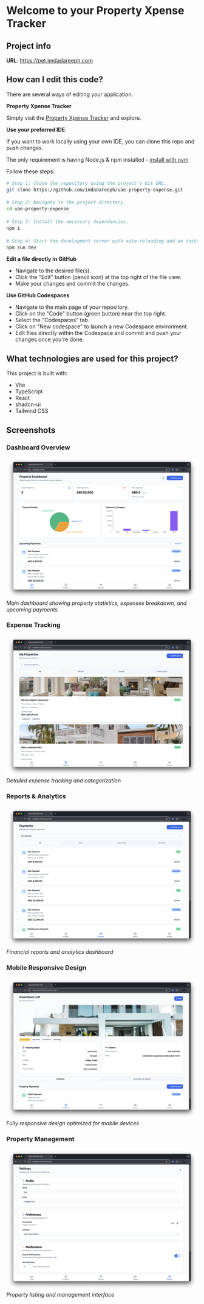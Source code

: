 # Welcome to your Property Xpense Tracker

## Project info

**URL**: https://pet.imdadareeph.com

## How can I edit this code?

There are several ways of editing your application.

**Property Xpense Tracker**

Simply visit the [Property Xpense Tracker](https://pet.imdadareeph.com) and explore.


**Use your preferred IDE**

If you want to work locally using your own IDE, you can clone this repo and push changes. 

The only requirement is having Node.js & npm installed - [install with nvm](https://github.com/imdadareeph/uae-property-expense)

Follow these steps:

```sh
# Step 1: Clone the repository using the project's Git URL.
git clone https://github.com/imdadareeph/uae-property-expense.git

# Step 2: Navigate to the project directory.
cd uae-property-expense

# Step 3: Install the necessary dependencies.
npm i

# Step 4: Start the development server with auto-reloading and an instant preview.
npm run dev
```

**Edit a file directly in GitHub**

- Navigate to the desired file(s).
- Click the "Edit" button (pencil icon) at the top right of the file view.
- Make your changes and commit the changes.

**Use GitHub Codespaces**

- Navigate to the main page of your repository.
- Click on the "Code" button (green button) near the top right.
- Select the "Codespaces" tab.
- Click on "New codespace" to launch a new Codespace environment.
- Edit files directly within the Codespace and commit and push your changes once you're done.

## What technologies are used for this project?

This project is built with:

- Vite
- TypeScript
- React
- shadcn-ui
- Tailwind CSS

## Screenshots

### Dashboard Overview
![Dashboard Overview](./public/assets/screenshots/1.png)
*Main dashboard showing property statistics, expenses breakdown, and upcoming payments*

### Expense Tracking
![Expense Tracking](./public/assets/screenshots/2.png)
*Detailed expense tracking and categorization*

### Reports & Analytics
![Reports & Analytics](./public/assets/screenshots/3.png)
*Financial reports and analytics dashboard*

### Mobile Responsive Design
![Mobile View](./public/assets/screenshots/4.png)
*Fully responsive design optimized for mobile devices*


### Property Management
![Property Management](./public/assets/screenshots/5.png)
*Property listing and management interface*